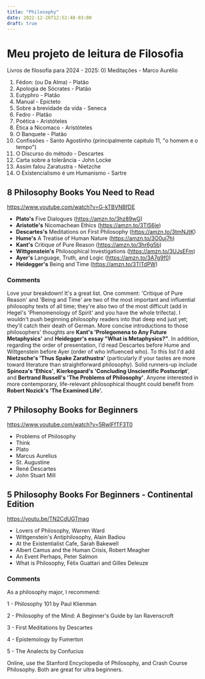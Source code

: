 ```yaml
---
title: "Philosophy"
date: 2022-12-26T12:52:48-03:00
draft: true
---
```


# Meu projeto de leitura de Filosofia

Livros de filosofia para 2024 - 2025:
0) Meditações - Marco Aurélio
1) Fédon: (ou Da Alma) - Platão
2) Apologia de Sócrates - Platão
3) Eutyphro - Platão
4) Manual - Epicteto
5) Sobre a brevidade da vida - Seneca
6) Fedro - Platão
7) Poética - Aristóteles
8) Ética a Nicomaco - Aristóteles
9) O Banquete - Platão
10) Confissões - Santo Agostinho (principalmente capitulo 11, "o homem e o tempo")
11) O Discurso do método - Descartes
12) Carta sobre a tolerância - John Locke
13) Assim falou Zaratustra - Nietzche
14) O Existencialismo é um Humanismo - Sartre



## 8 Philosophy Books You Need to Read

https://www.youtube.com/watch?v=G-kTBVNBfDE

- **Plato's** Five Dialogues (https://amzn.to/3hz89wG)
- **Aristotle's** Nicomachean Ethics (https://amzn.to/3TlS6je)
- **Descartes's** Meditations on First Philosophy (https://amzn.to/3tmNJtK)
- **Hume's** A Treatise of Human Nature (https://amzn.to/3O0uj7h)
- **Kant's** Critique of Pure Reason (https://amzn.to/3hr6g5b)
- **Wittgenstein's** Philosophical Investigations (https://amzn.to/3UJsEFm)
- **Ayer's** Language, Truth, and Logic (https://amzn.to/3A7g9f0)
- **Heidegger's** Being and Time (https://amzn.to/3TlTdPW)

### Comments

Love your breakdown! It's a great list.
One comment: 'Critique of Pure Reason' and 'Being and Time' are two of the most important and influential philosophy texts of all time; they're also two of the most difficult (add in Hegel's 'Phenomenology of Spirit' and you have the whole trifecta). I wouldn't push beginning philosophy readers into that deep end just yet; they'll catch their death of German. More concise introductions to those philosophers' thoughts are **Kant's 'Prolegomena to Any Future Metaphysics'** and **Heidegger's essay "What is Metaphysics?"**.
In addition, regarding the order of presentation, I'd read Descartes before Hume and Wittgenstein before Ayer (order of who influenced who).
To this list I'd add **Nietzsche's 'Thus Spake Zarathustra'** (particularly if your tastes are more toward literature than straightforward philosophy). Solid runners-up include **Spinoza's 'Ethics'**, **Kierkegaard's 'Concluding Unscientific Postscript**', and **Bertrand Russell's 'The Problems of Philosophy'**.
Anyone interested in more contemporary, life-relevant philosophical thought could benefit from **Robert Nozick's 'The Examined Life'.**



## 7 Philosophy Books for Beginners
https://www.youtube.com/watch?v=5RwlFfTF3T0

- Problems of Philosophy 
- Think
- Plato 
- Marcus Aurelius 
- St. Augustine 
- René Descartes 
- John Stuart Mill 



## 5 Philosophy Books For Beginners - Continental Edition

https://youtu.be/TN2CdUGTmag

- Lovers of Philosophy, Warren Ward 
- Wittgenstein's Antiphilosophy,  Alain Badiou 
- At the Existentialist Cafe, Sarah Bakewell
- Albert Camus and the Human Crisis, Robert Meagher
- An Event Perhaps, Peter Salmon
- What is Philosophy, Félix Guattari and Gilles Deleuze



### Comments

As a philosophy major, I recommend: 

1 - Philosophy 101 by Paul Klienman 

2 - Philosophy of the Mind: A Beginner's Guide by Ian Ravenscroft 

3 - First Meditations by Descartes 

4 - Epistemology by Fumerton 

5 - The Analects by Confucius  



Online, use the Stanford Encyclopedia of Philosophy, and Crash Course Philosophy. Both are great for ultra beginners.